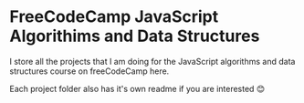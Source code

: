 # FreeCodeCamp JavaScript Algorithims and Data Structures

I store all the projects that I am doing for the JavaScript algorithms and data structures course on freeCodeCamp here.

Each project folder also has it's own readme if you are interested 😊

